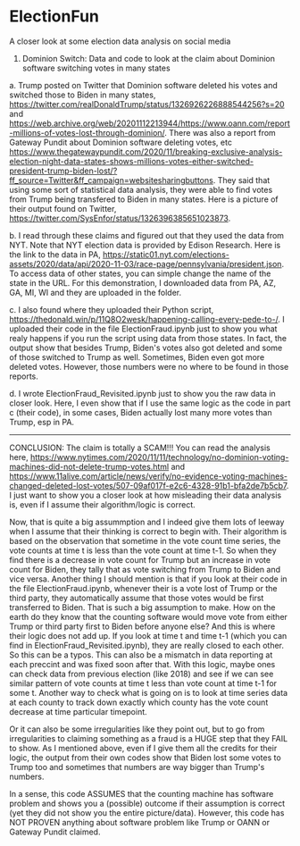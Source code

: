 # ElectionFun
A closer look at some election data analysis on social media

1. Dominion Switch: Data and code to look at the claim about Dominion software switching votes in many states

a. Trump posted on Twitter that Dominion software deleted his votes and switched those to Biden in many states, https://twitter.com/realDonaldTrump/status/1326926226888544256?s=20 and https://web.archive.org/web/20201112213944/https://www.oann.com/report-millions-of-votes-lost-through-dominion/. There was also a report from Gateway Pundit about Dominion software deleting votes, etc https://www.thegatewaypundit.com/2020/11/breaking-exclusive-analysis-election-night-data-states-shows-millions-votes-either-switched-president-trump-biden-lost/?ff_source=Twitter&ff_campaign=websitesharingbuttons. They said that using some sort of statistical data analysis, they were able to find votes from Trump being transfered to Biden in many states. Here is a picture of their output found on Twitter, https://twitter.com/SysEnfor/status/1326396385651023873. 

b. I read through these claims and figured out that they used the data from NYT. Note that NYT election data is provided by Edison Research. Here is the link to the data in PA, https://static01.nyt.com/elections-assets/2020/data/api/2020-11-03/race-page/pennsylvania/president.json. To access data of other states, you can simple change the name of the state in the URL. For this demonstration, I downloaded data from PA, AZ, GA, MI, WI and they are uploaded in the folder. 

c. I also found where they uploaded their Python script, https://thedonald.win/p/11Q8O2wesk/happening-calling-every-pede-to-/. I uploaded their code in the file ElectionFraud.ipynb just to show you what realy happens if you run the script using data from those states. In fact, the output show that besides Trump, Biden's votes also got deleted and some of those switched to Trump as well. Sometimes, Biden even got more deleted votes. However, those numbers were no where to be found in those reports. 

d. I wrote ElectionFraud_Revisited.ipynb just to show you the raw data in closer look. Here, I even show that if I use the same logic as the code in part c (their code), in some cases, Biden actually lost many more votes than Trump, esp in PA.

____________________________________________________
CONCLUSION: The claim is totally a SCAM!!! You can read the analysis here, https://www.nytimes.com/2020/11/11/technology/no-dominion-voting-machines-did-not-delete-trump-votes.html and https://www.11alive.com/article/news/verify/no-evidence-voting-machines-changed-deleted-lost-votes/507-09af017f-e2c6-4328-91b1-bfa2de7b5cb7. I just want to show you a closer look at how misleading their data analysis is, even if I assume their algorithm/logic is correct. 

Now, that is quite a big assummption and I indeed give them lots of leeway when I assume that their thinking is correct to begin with. Their algorithm is based on the observation that sometime in the vote count time series, the vote counts at time t is less than the vote count at time t-1. So when they find there is a decrease in vote count for Trump but an increase in vote count for Biden, they tally that as vote switching from Trump to Biden and vice versa. Another thing I should mention is that if you look at their code in the file ElectionFraud.ipynb, whenever their is a vote lost of Trump or the third party, they automatically assume that those votes would be first transferred to Biden. That is such a big assumption to make. How on the earth do they know that the counting software would move vote from either Trump or third party first to Biden before anyone else? And this is where their logic does not add up. If you look at time t and time t-1 (which you can find in ElectionFraud_Revisited.ipynb), they are really closed to each other. So this can be a typos. This can also be a mismatch in data reporting at each preccint and was fixed soon after that. With this logic, maybe ones can check data from previous election (like 2018) and see if we can see similar pattern of vote counts at time t less than vote count at time t-1 for some t. Another way to check what is going on is to look at time series data at each county to track down exactly which county has the vote count decrease at time particular timepoint. 

Or it can also be some irregularities like they point out, but to go from irregularities to claiming something as a fraud is a HUGE step that they FAIL to show. As I mentioned above, even if I give them all the credits for their logic, the output from their own codes show that Biden lost some votes to Trump too and sometimes that numbers are way bigger than Trump's numbers. 

In a sense, this code ASSUMES that the counting machine has software problem and shows you a (possible) outcome if their assumption is correct (yet they did not show you the entire picture/data). However, this code has NOT PROVEN anything about software problem like Trump or OANN or Gateway Pundit claimed. 

